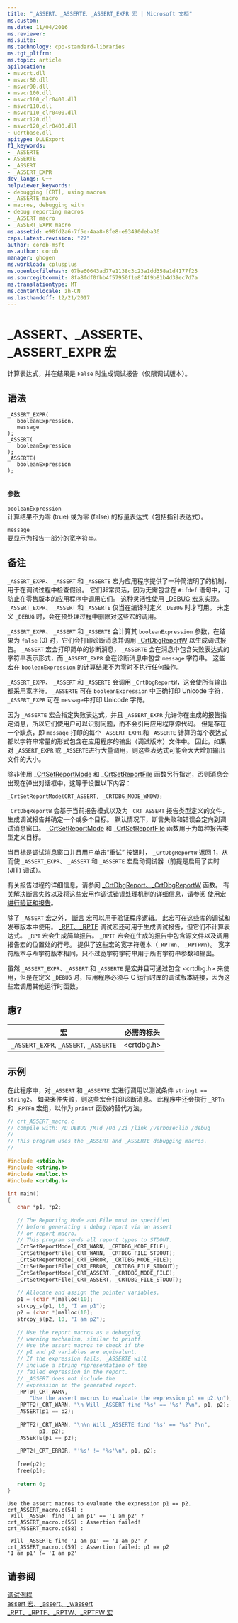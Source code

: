 ```yaml
---
title: "_ASSERT、_ASSERTE、_ASSERT_EXPR 宏 | Microsoft 文档"
ms.custom: 
ms.date: 11/04/2016
ms.reviewer: 
ms.suite: 
ms.technology: cpp-standard-libraries
ms.tgt_pltfrm: 
ms.topic: article
apilocation:
- msvcrt.dll
- msvcr80.dll
- msvcr90.dll
- msvcr100.dll
- msvcr100_clr0400.dll
- msvcr110.dll
- msvcr110_clr0400.dll
- msvcr120.dll
- msvcr120_clr0400.dll
- ucrtbase.dll
apitype: DLLExport
f1_keywords:
- _ASSERTE
- ASSERTE
- _ASSERT
- _ASSERT_EXPR
dev_langs: C++
helpviewer_keywords:
- debugging [CRT], using macros
- _ASSERTE macro
- macros, debugging with
- debug reporting macros
- _ASSERT macro
- _ASSERT_EXPR macro
ms.assetid: e98fd2a6-7f5e-4aa8-8fe8-e93490deba36
caps.latest.revision: "27"
author: corob-msft
ms.author: corob
manager: ghogen
ms.workload: cplusplus
ms.openlocfilehash: 07be60643ad77e1138c3c23a1dd358a1d4177f25
ms.sourcegitcommit: 8fa8fdf0fbb4f57950f1e8f4f9b81b4d39ec7d7a
ms.translationtype: MT
ms.contentlocale: zh-CN
ms.lasthandoff: 12/21/2017
---
```

# <a name="assert-asserte-assertexpr-macros"></a>_ASSERT、_ASSERTE、_ASSERT_EXPR 宏
计算表达式，并在结果是 `False` 时生成调试报告（仅限调试版本）。  
  
## <a name="syntax"></a>语法  
  
```  
_ASSERT_EXPR(  
   booleanExpression,  
   message  
);  
_ASSERT(   
   booleanExpression   
);  
_ASSERTE(   
   booleanExpression   
);  
  
```  
  
#### <a name="parameters"></a>参数  
 `booleanExpression`  
 计算结果不为零 (true) 或为零 (false) 的标量表达式（包括指针表达式）。  
  
 `message`  
 要显示为报告一部分的宽字符串。  
  
## <a name="remarks"></a>备注  
 `_ASSERT_EXPR`、 `_ASSERT` 和 `_ASSERTE` 宏为应用程序提供了一种简洁明了的机制，用于在调试过程中检查假设。 它们非常灵活，因为无需包含在 `#ifdef` 语句中，可防止在零售版本的应用程序中调用它们。 这种灵活性使用 [_DEBUG](../../c-runtime-library/debug.md) 宏来实现。 `_ASSERT_EXPR`、 `_ASSERT` 和 `_ASSERTE` 仅当在编译时定义 `_DEBUG` 时才可用。 未定义 `_DEBUG` 时，会在预处理过程中删除对这些宏的调用。  
  
 `_ASSERT_EXPR`、 `_ASSERT` 和 `_ASSERTE` 会计算其 `booleanExpression` 参数，在结果为 `false` (0) 时，它们会打印诊断消息并调用 [_CrtDbgReportW](../../c-runtime-library/reference/crtdbgreport-crtdbgreportw.md) 以生成调试报告。 `_ASSERT` 宏会打印简单的诊断消息，  `_ASSERTE` 会在消息中包含失败表达式的字符串表示形式，而 `_ASSERT_EXPR` 会在诊断消息中包含 `message` 字符串。 这些宏在 `booleanExpression` 的计算结果不为零时不执行任何操作。  
  
 `_ASSERT_EXPR`、 `_ASSERT` 和 `_ASSERTE` 会调用 `_CrtDbgReportW`，这会使所有输出都采用宽字符。 `_ASSERTE` 可在 `booleanExpression` 中正确打印 Unicode 字符， `_ASSERT_EXPR` 可在 `message`中打印 Unicode 字符。  
  
 因为 `_ASSERTE` 宏会指定失败表达式，并且 `_ASSERT_EXPR` 允许你在生成的报告指定消息，所以它们使用户可以识别问题，而不会引用应用程序源代码。 但是存在一个缺点，即 `message` 打印的每个 `_ASSERT_EXPR` 和 `_ASSERTE` 计算的每个表达式都以字符串常量的形式包含在应用程序的输出（调试版本）文件中。 因此，如果对 `_ASSERT_EXPR` 或 `_ASSERTE`进行大量调用，则这些表达式可能会大大增加输出文件的大小。  
  
 除非使用 [_CrtSetReportMode](../../c-runtime-library/reference/crtsetreportmode.md) 和 [_CrtSetReportFile](../../c-runtime-library/reference/crtsetreportfile.md) 函数另行指定，否则消息会出现在弹出对话框中，这等于设置以下内容：  
  
`_CrtSetReportMode(CRT_ASSERT, _CRTDBG_MODE_WNDW);`  
  
 `_CrtDbgReportW` 会基于当前报告模式以及为 `_CRT_ASSERT` 报告类型定义的文件，生成调试报告并确定一个或多个目标。 默认情况下，断言失败和错误会定向到调试消息窗口。 [_CrtSetReportMode](../../c-runtime-library/reference/crtsetreportmode.md) 和 [_CrtSetReportFile](../../c-runtime-library/reference/crtsetreportfile.md) 函数用于为每种报告类型定义目标。  
  
 当目标是调试消息窗口并且用户单击“重试”  按钮时， `_CrtDbgReportW` 返回 1，从而使 `_ASSERT_EXPR`、 `_ASSERT` 和 `_ASSERTE` 宏启动调试器（前提是启用了实时 (JIT) 调试）。  
  
 有关报告过程的详细信息，请参阅 [_CrtDbgReport、_CrtDbgReportW](../../c-runtime-library/reference/crtdbgreport-crtdbgreportw.md) 函数。 有关解决断言失败以及将这些宏用作调试错误处理机制的详细信息，请参阅 [使用宏进行验证和报告](/visualstudio/debugger/macros-for-reporting)。  
  
 除了 `_ASSERT` 宏之外， [断言](../../c-runtime-library/reference/assert-macro-assert-wassert.md) 宏可以用于验证程序逻辑。 此宏可在这些库的调试和发布版本中使用。 [_RPT、_RPTF](../../c-runtime-library/reference/rpt-rptf-rptw-rptfw-macros.md) 调试宏还可用于生成调试报告，但它们不计算表达式。 `_RPT` 宏会生成简单报告。 `_RPTF` 宏会在生成的报告中包含源文件以及调用报告宏的位置处的行号。 提供了这些宏的宽字符版本（`_RPTWn`、 `_RPTFWn`）。 宽字符版本与窄字符版本相同，只不过宽字符字符串用于所有字符串参数和输出。  
  
 虽然 `_ASSERT_EXPR`、`_ASSERT` 和 `_ASSERTE` 是宏并且可通过包含 \<crtdbg.h> 来使用，但是在定义 `_DEBUG` 时，应用程序必须与 C 运行时库的调试版本链接，因为这些宏调用其他运行时函数。  
  
## <a name="requirements"></a>惠?  
  
|宏|必需的标头|  
|-----------|---------------------|  
|`_ASSERT_EXPR`,                  `_ASSERT`, `_ASSERTE`|\<crtdbg.h>|  
  
## <a name="example"></a>示例  
 在此程序中，对 `_ASSERT` 和 `_ASSERTE` 宏进行调用以测试条件 `string1 == string2`。 如果条件失败，则这些宏会打印诊断消息。 此程序中还会执行 `_RPTn` 和 `_RPTFn` 宏组，以作为 `printf` 函数的替代方法。  
  
```C  
// crt_ASSERT_macro.c  
// compile with: /D_DEBUG /MTd /Od /Zi /link /verbose:lib /debug  
//  
// This program uses the _ASSERT and _ASSERTE debugging macros.  
//  
  
#include <stdio.h>  
#include <string.h>  
#include <malloc.h>  
#include <crtdbg.h>  
  
int main()  
{  
   char *p1, *p2;  
  
   // The Reporting Mode and File must be specified  
   // before generating a debug report via an assert  
   // or report macro.  
   // This program sends all report types to STDOUT.  
   _CrtSetReportMode(_CRT_WARN, _CRTDBG_MODE_FILE);  
   _CrtSetReportFile(_CRT_WARN, _CRTDBG_FILE_STDOUT);  
   _CrtSetReportMode(_CRT_ERROR, _CRTDBG_MODE_FILE);  
   _CrtSetReportFile(_CRT_ERROR, _CRTDBG_FILE_STDOUT);  
   _CrtSetReportMode(_CRT_ASSERT, _CRTDBG_MODE_FILE);  
   _CrtSetReportFile(_CRT_ASSERT, _CRTDBG_FILE_STDOUT);  
  
   // Allocate and assign the pointer variables.  
   p1 = (char *)malloc(10);  
   strcpy_s(p1, 10, "I am p1");  
   p2 = (char *)malloc(10);  
   strcpy_s(p2, 10, "I am p2");  
  
   // Use the report macros as a debugging  
   // warning mechanism, similar to printf.  
   // Use the assert macros to check if the   
   // p1 and p2 variables are equivalent.  
   // If the expression fails, _ASSERTE will  
   // include a string representation of the  
   // failed expression in the report.  
   // _ASSERT does not include the  
   // expression in the generated report.  
   _RPT0(_CRT_WARN,  
       "Use the assert macros to evaluate the expression p1 == p2.\n");  
   _RPTF2(_CRT_WARN, "\n Will _ASSERT find '%s' == '%s' ?\n", p1, p2);  
   _ASSERT(p1 == p2);  
  
   _RPTF2(_CRT_WARN, "\n\n Will _ASSERTE find '%s' == '%s' ?\n",  
          p1, p2);  
   _ASSERTE(p1 == p2);  
  
   _RPT2(_CRT_ERROR, "'%s' != '%s'\n", p1, p2);  
  
   free(p2);  
   free(p1);  
  
   return 0;  
}  
```  
  
```Output  
Use the assert macros to evaluate the expression p1 == p2.  
crt_ASSERT_macro.c(54) :   
 Will _ASSERT find 'I am p1' == 'I am p2' ?  
crt_ASSERT_macro.c(55) : Assertion failed!  
crt_ASSERT_macro.c(58) :   
  
 Will _ASSERTE find 'I am p1' == 'I am p2' ?  
crt_ASSERT_macro.c(59) : Assertion failed: p1 == p2  
'I am p1' != 'I am p2'  
```  
  
## <a name="see-also"></a>请参阅  
 [调试例程](../../c-runtime-library/debug-routines.md)   
 [assert 宏、_assert、_wassert](../../c-runtime-library/reference/assert-macro-assert-wassert.md)   
 [_RPT、_RPTF、_RPTW、_RPTFW 宏](../../c-runtime-library/reference/rpt-rptf-rptw-rptfw-macros.md)